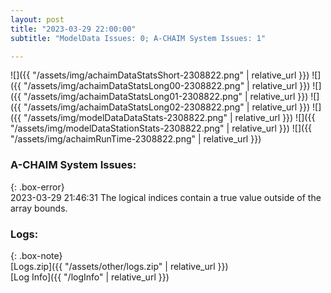 ```yaml
---
layout: post
title: "2023-03-29 22:00:00"
subtitle: "ModelData Issues: 0; A-CHAIM System Issues: 1"

---
```


![]({{ "/assets/img/achaimDataStatsShort-2308822.png" | relative_url }})
![]({{ "/assets/img/achaimDataStatsLong00-2308822.png" | relative_url }})
![]({{ "/assets/img/achaimDataStatsLong01-2308822.png" | relative_url }})
![]({{ "/assets/img/achaimDataStatsLong02-2308822.png" | relative_url }})
![]({{ "/assets/img/modelDataDataStats-2308822.png" | relative_url }})
![]({{ "/assets/img/modelDataStationStats-2308822.png" | relative_url }})
![]({{ "/assets/img/achaimRunTime-2308822.png" | relative_url }})



### A-CHAIM System Issues:  
  
{: .box-error}  
2023-03-29 21:46:31 The logical indices contain a true value outside of the array bounds.  

### Logs:  
  
{: .box-note}  
[Logs.zip]({{ "/assets/other/logs.zip" | relative_url }})  
[Log Info]({{ "/logInfo" | relative_url }})  

